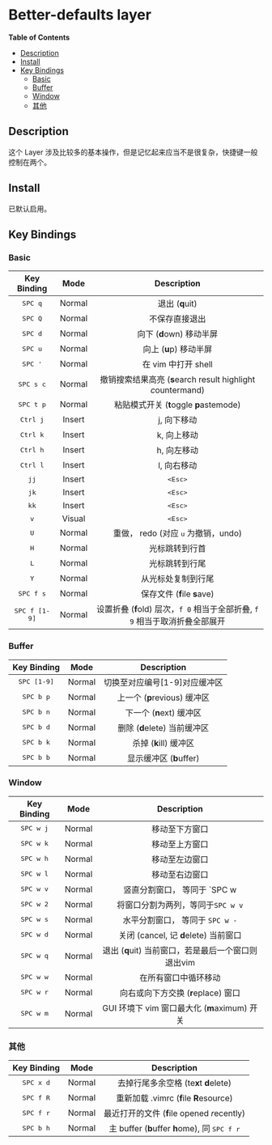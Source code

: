 # Better-defaults layer

**Table of Contents**

<!-- vim-markdown-toc GFM -->
* [Description](#description)
* [Install](#install)
* [Key Bindings](#key-bindings)
    * [Basic](#basic)
    * [Buffer](#buffer)
    * [Window](#window)
    * [其他](#其他)

<!-- vim-markdown-toc -->

## Description

这个 Layer 涉及比较多的基本操作，但是记忆起来应当不是很复杂，快捷键一般控制在两个。

## Install

已默认启用。

## Key Bindings

### Basic 

Key Binding            | Mode   | Description
:---:                  | :---:  | :---:
<kbd>SPC q</kbd>       | Normal | 退出 (**q**uit)
<kbd>SPC Q</kbd>       | Normal | 不保存直接退出
<kbd>SPC d</kbd>       | Normal | 向下 (**d**own) 移动半屏
<kbd>SPC u</kbd>       | Normal | 向上 (**u**p) 移动半屏
<kbd>SPC '</kbd>       | Normal | 在 vim 中打开 shell
<kbd>SPC s c</kbd>     | Normal | 撤销搜索结果高亮 (**s**earch result highlight *c*ountermand)
<kbd>SPC t p</kbd>     | Normal | 粘贴模式开关 (**t**oggle **p**astemode)
<kbd>Ctrl j</kbd>      | Insert | j, 向下移动
<kbd>Ctrl k</kbd>      | Insert | k, 向上移动
<kbd>Ctrl h</kbd>      | Insert | h, 向左移动
<kbd>Ctrl l</kbd>      | Insert | l, 向右移动
<kbd>jj</kbd>          | Insert | <kbd>\<Esc></kbd>
<kbd>jk</kbd>          | Insert | <kbd>\<Esc></kbd>
<kbd>kk</kbd>          | Insert | <kbd>\<Esc></kbd>
<kbd>v</kbd>           | Visual | <kbd>\<Esc></kbd>
<kbd>U</kbd>           | Normal | 重做， redo (对应 <kbd>u</kbd> 为撤销，undo)
<kbd>H</kbd>           | Normal | 光标跳转到行首
<kbd>L</kbd>           | Normal | 光标跳转到行尾
<kbd>Y</kbd>           | Normal | 从光标处复制到行尾
<kbd>SPC f s</kbd>     | Normal | 保存文件 (**f**ile **s**ave)
<kbd>SPC f [1-9]</kbd> | Normal | 设置折叠 (**f**old) 层次，`f 0` 相当于全部折叠, `f 9` 相当于取消折叠全部展开

### Buffer

Key Binding          | Mode   | Description
:---:                | :---:  | :---:
<kbd>SPC [1-9]</kbd> | Normal | 切换至对应编号[1-9]对应缓冲区
<kbd>SPC b p</kbd>   | Normal | 上一个 (**p**revious) 缓冲区
<kbd>SPC b n</kbd>   | Normal | 下一个 (**n**ext) 缓冲区
<kbd>SPC b d</kbd>   | Normal | 删除 (**d**elete) 当前缓冲区
<kbd>SPC b k</kbd>   | Normal | 杀掉 (**k**ill) 缓冲区
<kbd>SPC b b</kbd>   | Normal | 显示缓冲区 (**b**uffer)

### Window

Key Binding        | Mode   | Description
:---:              | :---:  | :---:
<kbd>SPC w j</kbd> | Normal | 移动至下方窗口
<kbd>SPC w k</kbd> | Normal | 移动至上方窗口
<kbd>SPC w h</kbd> | Normal | 移动至左边窗口
<kbd>SPC w l</kbd> | Normal | 移动至右边窗口
<kbd>SPC w v</kbd> | Normal | 竖直分割窗口， 等同于 `SPC w |`
<kbd>SPC w 2</kbd> | Normal | 将窗口分割为两列，等同于`SPC w v`
<kbd>SPC w s</kbd> | Normal | 水平分割窗口， 等同于 `SPC w -`
<kbd>SPC w d</kbd> | Normal | 关闭 (cancel, 记 **d**elete) 当前窗口
<kbd>SPC w q</kbd> | Normal | 退出 (**q**uit) 当前窗口，若是最后一个窗口则退出vim
<kbd>SPC w w</kbd> | Normal | 在所有窗口中循环移动
<kbd>SPC w r</kbd> | Normal | 向右或向下方交换 (**r**eplace) 窗口
<kbd>SPC w m</kbd> | Normal | GUI 环境下 vim 窗口最大化 (**m**aximum) 开关

### 其他

Key Binding        | Mode   | Description
:---:              | :---:  | :---:
<kbd>SPC x d</kbd> | Normal | 去掉行尾多余空格 (te**x**t **d**elete)
<kbd>SPC f R</kbd> | Normal | 重新加载 .vimrc (**f**ile **R**esource)
<kbd>SPC f r</kbd> | Normal | 最近打开的文件 (**f**ile opened *r*ecently)
<kbd>SPC b h</kbd> | Normal | 主 buffer (**b**uffer **h**ome), 同 <kbd>SPC f r</kbd>

